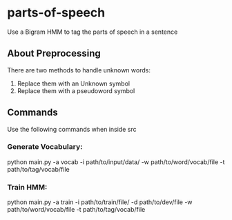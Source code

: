 # parts-of-speech
Use a Bigram HMM to tag the parts of speech in a sentence

## About Preprocessing
There are two methods to handle unknown words:
1. Replace them with an Unknown symbol
2. Replace them with a pseudoword symbol

## Commands
Use the following commands when inside src

### Generate Vocabulary:
python main.py -a vocab -i path/to/input/data/ -w path/to/word/vocab/file -t path/to/tag/vocab/file

### Train HMM:
python main.py -a train -i path/to/train/file/ -d path/to/dev/file -w path/to/word/vocab/file -t path/to/tag/vocab/file


